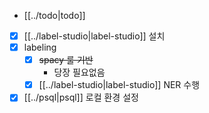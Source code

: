 - [[../todo|todo]]
- [X] [[../label-studio|label-studio]] 설치
- [X] labeling
  - [X] ~~spacy 룰 기반~~
    - 당장 필요없음
  - [X] [[../label-studio|label-studio]] NER 수행
- [X] [[../psql|psql]] 로컬 환경 설정
